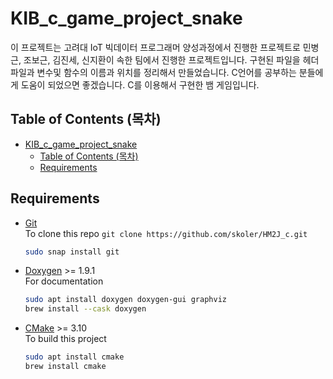 # KIB_c_game_project_snake

이 프로젝트는 고려대 IoT 빅데이터 프로그래머 양성과정에서 진행한 프로젝트로 민병근, 조보근, 김진세, 신지환이 속한 팀에서 진행한 프로젝트입니다.
구현된 파일을 헤더파일과 변수및 함수의 이름과 위치를 정리해서 만들었습니다.
C언어를 공부하는 분들에게 도움이 되었으면 좋겠습니다.
C를 이용해서 구현한 뱀 게임입니다.

## Table of Contents (목차)

- [KIB\_c\_game\_project\_snake](#kib_c_game_project_snake)
  - [Table of Contents (목차)](#table-of-contents-목차)
  - [Requirements](#requirements)


## Requirements

- [Git](https://git-scm.com/)  
  To clone this repo `git clone https://github.com/skoler/HM2J_c.git`

  ```bash
  sudo snap install git
  ```

- [Doxygen](https://doxygen.org/) >= 1.9.1  
  For documentation

  ```bash
  sudo apt install doxygen doxygen-gui graphviz
  brew install --cask doxygen
  ```

- [CMake](https://cmake.org) >= 3.10  
  To build this project

  ```bash
  sudo apt install cmake
  brew install cmake
  ```